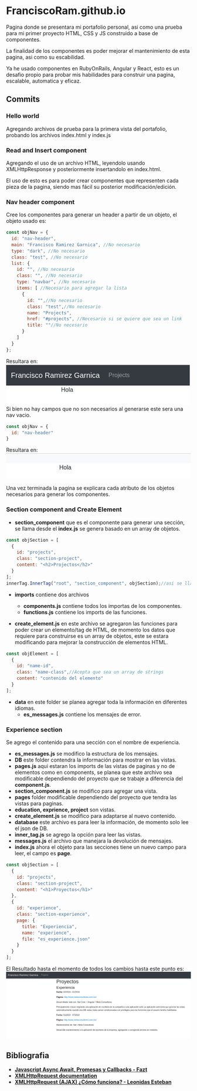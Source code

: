# FranciscoRam.github.io
Pagina donde se presentara mi portafolio personal, asi como una prueba para mi primer proyecto HTML, CSS y JS construido a base de componentes.

La finalidad de los componentes es poder mejorar el mantenimiento de esta pagina, asi como su escabilidad.

Ya he usado componentes en RubyOnRails, Angular y React, esto es un desafio propio para probar mis habilidades para construir una pagina, escalable, automatica y eficaz.

## Commits
### Hello world
Agregando archivos de prueba para la primera vista del portafolio, probando los archivos index.html y index.js

### Read and Insert component
Agregando el uso de un archivo HTML, leyendolo usando XMLHttpResponse y posteriormente insertandolo en index.html.

El uso de esto es para poder crear componentes que representen cada pieza de la pagina, siendo mas fácil su posterior modificación/edición.

### Nav header component
Cree los componentes para generar un header a partir de un objeto, el objeto usado es:
```js
const objNav = {
  id: "nav-header", 
  main: "Francisco Ramirez Garnica", //No necesario
  type: "dark", //No necesario
  class: "test", //No necesario
  list: {
    id: "", //No necesario
    class: "", //No necesario
    type: "navbar", //No necesario
    items: [ //Necesario para agregar la lista
      {
        id: "",//No necesario
        class: "test",//No necesario
        name: "Projects",
        href: "#projects", //Necesario si se quiere que sea un link
        title: ""//No necesario
      }
    ]
  }
};
```
Resultara en: 
![Navigation](./resources/images/navTag.jpg)
Si bien no hay campos que no son necesarios al generarse este sera una nav vacio.
```js
const objNav = {
  id: "nav-header"
}
```
Resultara en: 
![Navigation empty](./resources/images/navEmpty.jpg)

Una vez terminada la pagina se explicara cada atributo de los objetos necesarios para generar los componentes.

### Section component and Create Element

* **section_component** que es el componente para generar una sección, se llama desde el **index.js** se genera basado en un array de objetos.
```js
const objSection = [
  {
    id: "projects",
    class: "section-project",
    content: "<h2>Projectos</h2>"
  }
];
innerTag.InnerTag("root", "section_component", objSection);//asi se llama
```

* **imports** contiene dos archivos
  * **components.js** contiene todos los importas de los componentes.
  * **functions.js** contiene los imports de las funciones.

* **create_element.js** en este archivo se agregaron las funciones para poder crear un elemento/tag de HTML, de momento los datos que requiere para construirse es un array de objetos, este se estara modificando para mejorar la construcción de elementos HTML.
```js
const objElement = [
  {
    id: "name-id",
    class: "name-class",//Acepta que sea un array de strings
    content: "contenido del elemento"
  }
];
```
* **data** en este folder se planea agregar toda la información en diferentes idiomas.
  * **es_messages.js** contiene los mensajes de error.

### Experience section

Se agrego el contenido para una sección con el nombre de experiencia.
* **es_messages.js** se modifico la estructura de los mensajes.
* **DB** este folder contendra la información para mostrar en las vistas.
* **pages.js** aqui estaran los imports de las vistas de paginas y no de elementos como en components, se planea que este archivo sea modificable dependiendo del proyecto que se trabaje a diferencia del **component.js**.
* **section_component.js** se modifico para agregar una vista.
* **pages** folder modificable dependiendo del proyecto que tendra las vistas para paginas.
* **education, exprience, project** son vistas.
* **create_element.js** se modifico para adaptarse al nuevo contenido.
* **database** este archivo es para leer la información, de momento solo lee el json de DB.
* **inner_tag.js** se agrego la opción para leer las vistas.
* **messages.js** el archivo que manejara la devolución de mensajes.
* **index.js** ahora el objeto para las secciones tiene un nuevo campo para leer, el campo es **page**.
```js
const objSection = [
  {
    id: "projects",
    class: "section-project",
    content: "<h1>Proyectos</h1>"
  },
  {
    id: "experience",
    class: "section-experience", 
    page: {
      title: "Experiencia",
      name: "experience",
      file: "es_experience.json"
    }
  }
];
```
El Resultado hasta el momento de todos los cambios hasta este punto es:
![Imagen de la pagina hasta el momento](./resources/images/FranciscoRamGithubIO-01.jpg)

## Bibliografia
*   **[Javascript Async Await, Promesas y Callbacks - Fazt](https://www.youtube.com/watch?v=Q3HtXuDEy5s)**
*   **[XMLHttpRequest documentation](https://xhr.spec.whatwg.org/)** 
*   **[XMLHttpRequest (AJAX) ¿Cómo funciona? - Leonidas Esteban](https://www.youtube.com/watch?v=4l0PELZZqAM)**
